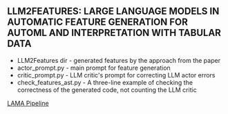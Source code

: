 ## LLM2FEATURES: LARGE LANGUAGE MODELS IN AUTOMATIC FEATURE GENERATION FOR AUTOML AND INTERPRETATION WITH TABULAR DATA

* LLM2Features dir - generated features by the approach from the paper
* actor_prompt.py - main prompt for feature generation
* critic_prompt.py - LLM critic's prompt for correcting LLM actor errors
* check_features_ast.py - A three-line example of checking the correctness of the generated code, not counting the LLM critic

[LAMA Pipeline](https://colab.research.google.com/github/AILab-MLTools/LightAutoML/blob/master/examples/tutorials/Tutorial_6_custom_pipeline.ipynb) 
